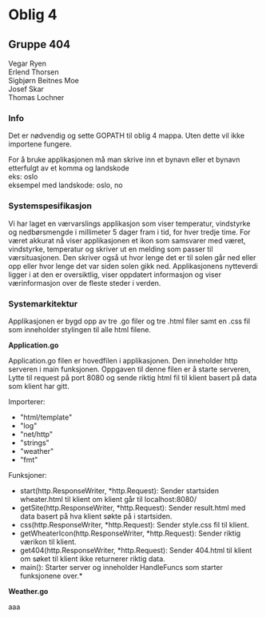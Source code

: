 # Oblig 4  
## Gruppe 404  
Vegar Ryen  
Erlend Thorsen  
Sigbjørn Beitnes Moe  
Josef Skar  
Thomas Lochner  
### Info

Det er nødvendig og sette GOPATH til oblig 4 mappa. Uten dette vil ikke importene fungere.

For å bruke applikasjonen må man skrive inn et bynavn eller et bynavn etterfulgt av et komma og landskode  
eks: oslo  
eksempel med landskode: oslo, no


### Systemspesifikasjon

Vi har laget en værvarslings applikasjon som viser temperatur, vindstyrke og nedbørsmengde i millimeter 5 dager fram i tid, for hver tredje time. For været akkurat nå viser applikasjonen et ikon som samsvarer med været, vindstyrke, temperatur og skriver ut en melding som passer til værsituasjonen. Den skriver også ut hvor lenge det er til solen går ned eller opp eller hvor lenge det var siden solen gikk ned. Applikasjonens nytteverdi ligger i at den er oversiktlig, viser oppdatert informasjon og viser værinformasjon over de fleste steder i verden.

### Systemarkitektur

Applikasjonen er bygd opp av tre .go filer og tre .html filer samt en .css fil som inneholder stylingen til alle html filene.  

**Application.go**

Application.go filen er hovedfilen i applikasjonen. Den inneholder http serveren i main funksjonen. Oppgaven til denne filen er å starte serveren, Lytte til request på port 8080 og sende riktig html fil til klient basert på data som klient har gitt.

Importerer:  
+ "html/template"
+ "log"
+ "net/http"
+ "strings"
+ "weather"
+ "fmt"

Funksjoner:  
+ start(http.ResponseWriter, *http.Request): Sender startsiden wheater.html til klient om klient går til localhost:8080/
+ getSite(http.ResponseWriter, *http.Request): Sender result.html med data basert på hva klient søkte på i startsiden.
+ css(http.ResponseWriter, *http.Request): Sender style.css fil til klient.
+ getWheaterIcon(http.ResponseWriter, *http.Request): Sender riktig værikon til klient.
+ get404(http.ResponseWriter, *http.Request): Sender 404.html til klient om søket til klient ikke returnerer riktig data.
+ main(): Starter server og inneholder HandleFuncs som starter funksjonene over.*

**Weather.go**

aaa
